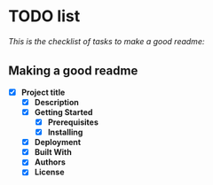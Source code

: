 # TODO list

###### This is the checklist of tasks to make a good readme:

## Making a good readme

- [x] **Project title**
    - [x] **Description**
    - [x] **Getting Started**
        - [x] **Prerequisites**
        - [x] **Installing**
    - [x] **Deployment**
    - [x] **Built With**
    - [x] **Authors**
    - [x] **License**
